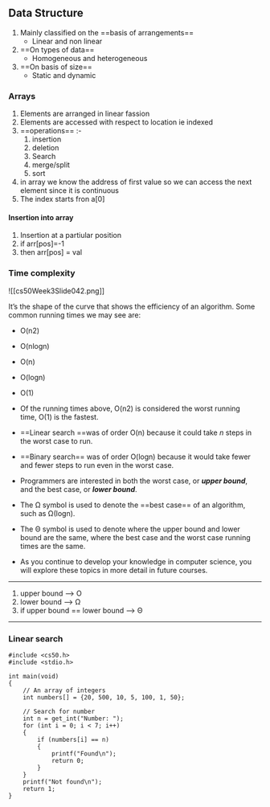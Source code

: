 ## Data Structure 
 1. Mainly classified on the ==basis of arrangements==
    * Linear and non linear 
 2. ==On types of data==
    * Homogeneous and heterogeneous 
 3. ==On basis of size==
    * Static and dynamic 

### Arrays
1. Elements are arranged in linear fassion 
2. Elements are accessed with respect to location ie indexed 
3. ==operations== :- 
	1. insertion
	2. deletion
	3. Search
	4. merge/split
	5. sort
4. in array we know the address of first value so we can access the next element since it is continuous
5. The index starts fron a[0]
#### Insertion into array
1. Insertion at a partiular position
2. if arr[pos]=-1
3. then arr[pos] = val

### Time complexity

  ![[cs50Week3Slide042.png]]

It’s the shape of the curve that shows the efficiency of an algorithm. Some common running times we may see are:

- O(n2)
- O(nlog⁡n)
- O(n)
- O(log⁡n)
- O(1)

- Of the running times above, O(n2) is considered the worst running time, O(1) is the fastest.
- ==Linear search ==was of order O(n) because it could take _n_ steps in the worst case to run.
- ==Binary search== was of order O(log⁡n) because it would take fewer and fewer steps to run even in the worst case.
- Programmers are interested in both the worst case, or **_upper bound_**, and the best case, or **_lower bound_**.
- The Ω symbol is used to denote the ==best case== of an algorithm, such as Ω(log⁡n).
- The Θ symbol is used to denote where the upper bound and lower bound are the same, where the best case and the worst case running times are the same.
- As you continue to develop your knowledge in computer science, you will explore these topics in more detail in future courses.

---

1. upper bound --> O
2. lower bound --> Ω
3. if upper bound == lower bound --> Θ


---

### Linear search

```
#include <cs50.h>
#include <stdio.h>

int main(void)
{
    // An array of integers
    int numbers[] = {20, 500, 10, 5, 100, 1, 50};

    // Search for number
    int n = get_int("Number: ");
    for (int i = 0; i < 7; i++)
    {
        if (numbers[i] == n)
        {
            printf("Found\n");
            return 0;
        }
    }
    printf("Not found\n");
    return 1;
}
```





